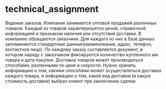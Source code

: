# technical_assignment
Ведение заказов. Компания занимается оптовой продажей различных товаров. Каждый из товаров характеризуется ценой, справочной информацией и признаком наличия или отсутствия доставки. В компанию обращаются заказчики. Для каждого из них в базе данных запоминаются стандартные данные(наименование, адрес, телефон, контактное лицо). По каждому заказу составляется документ, в котором наряду с заказчиком фиксируются количество купленного им товара и дата покупки. Доставка товаров может производиться способами, различными по цене и скорости. Нужно хранить информацию о том, какими способами может осуществляться доставка каждого товара, и информацию о том, какой вид доставки (и какую стоимость доставки) выбрал клиент при заключении сделки.
